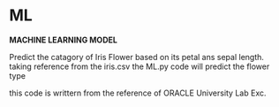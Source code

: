 # ML

**MACHINE LEARNING MODEL**

Predict the catagory of Iris Flower based on its petal ans sepal length. 
taking reference from the iris.csv the ML.py code will predict the flower type

this code is writtern from the reference of ORACLE University Lab Exc.
